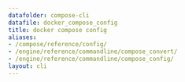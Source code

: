 ```yaml
---
datafolder: compose-cli
datafile: docker_compose_config
title: docker compose config
aliases:
- /compose/reference/config/
- /engine/reference/commandline/compose_convert/
- /engine/reference/commandline/compose_config/
layout: cli
---
```


<!--
Sorry, but the contents of this page are automatically generated from
Docker's source code. If you want to suggest a change to the text that appears
here, you'll need to find the string by searching this repo:
https://github.com/docker/compose
-->
